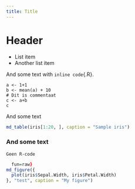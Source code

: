 ```yaml
---
title: Title
---
```



# Header

- List item 
- Another list item

And some text with `inline code`{.R}.

``` {#codeblock1 .R echo=FALSE results=TRUE}
a <- 1+1
b <- mean(a) + 10
# Dit is commentaat
c <- a+b
c
```

And some text

``` {.R fun=raw}
md_table(iris[1:20, ], caption = "Sample iris")
```

### And some text

```
Geen R-code
```



```{.R 
  fun=raw}
md_figure({
  plot(iris$Sepal.Width, iris$Petal.Width)
}, "test", caption = "My figure")
```
